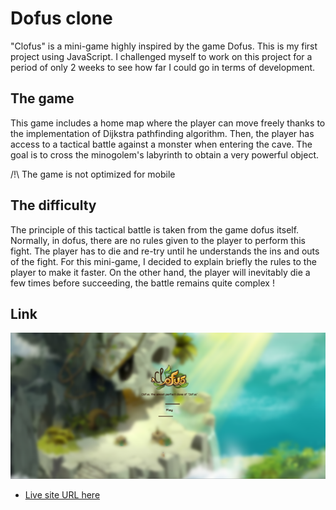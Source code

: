 # Dofus clone

"Clofus" is a mini-game highly inspired by the game Dofus. This is my first project using JavaScript. I challenged myself to work on this project for a period of only 2 weeks to see how far I could go in terms of development.

## The game

This game includes a home map where the player can move freely thanks to the implementation of Dijkstra pathfinding algorithm.
Then, the player has access to a tactical battle against a monster when entering the cave. The goal is to cross the minogolem's labyrinth to obtain a very powerful object.

/!\ The game is not optimized for mobile 

## The difficulty 

The principle of this tactical battle is taken from the game dofus itself. Normally, in dofus, there are no rules given to the player to perform this fight. The player has to die and re-try until he understands the ins and outs of the fight. 
For this mini-game, I decided to explain briefly the rules to the player to make it faster. On the other hand, the player will inevitably die a few times before succeeding, the battle remains quite complex ! 

## Link 

![screenshot](./public/img/clofus_700px.png)

- [Live site URL here](https://tristanberger6.github.io/Dofus-like-game/) 

